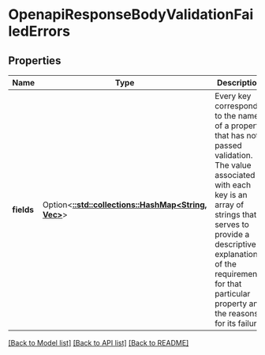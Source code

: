 # OpenapiResponseBodyValidationFailedErrors

## Properties

Name | Type | Description | Notes
------------ | ------------- | ------------- | -------------
**fields** | Option<[**::std::collections::HashMap<String, Vec<String>>**](array.md)> | Every key corresponds to the name of a property that has not passed validation. The value associated with each key is an array of strings that serves to provide a descriptive explanation of the requirements for that particular property and the reasons for its failure. | [optional]

[[Back to Model list]](../README.md#documentation-for-models) [[Back to API list]](../README.md#documentation-for-api-endpoints) [[Back to README]](../README.md)


